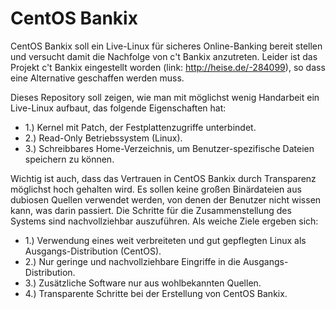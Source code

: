 # CentOS Bankix
CentOS Bankix soll ein Live-Linux für sicheres Online-Banking bereit stellen und versucht damit die Nachfolge von c't Bankix anzutreten.
Leider ist das Projekt c't Bankix eingestellt worden (link: http://heise.de/-284099), so dass eine Alternative geschaffen werden muss.

Dieses Repository soll zeigen, wie man mit möglichst wenig Handarbeit ein Live-Linux aufbaut, das folgende Eigenschaften hat:
- 1.) Kernel mit Patch, der Festplattenzugriffe unterbindet.
- 2.) Read-Only Betriebssystem (Linux).
- 3.) Schreibbares Home-Verzeichnis, um Benutzer-spezifische Dateien speichern zu können.

Wichtig ist auch, dass das Vertrauen in CentOS Bankix durch Transparenz möglichst hoch gehalten wird. Es sollen keine großen Binärdateien aus dubiosen Quellen verwendet werden, von denen der Benutzer nicht wissen kann, was darin passiert. Die Schritte für die Zusammenstellung des Systems sind nachvollziehbar auszuführen. Als weiche Ziele ergeben sich: 
- 1.) Verwendung eines weit verbreiteten und gut gepflegten Linux als Ausgangs-Distribution (CentOS).
- 2.) Nur geringe und nachvollziehbare Eingriffe in die Ausgangs-Distribution.
- 3.) Zusätzliche Software nur aus wohlbekannten Quellen.
- 4.) Transparente Schritte bei der Erstellung von CentOS Bankix.
